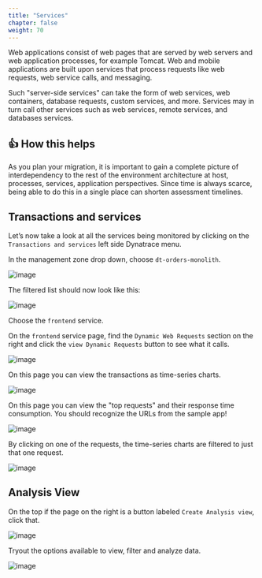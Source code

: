 ```yaml
---
title: "Services"
chapter: false
weight: 70
---
```


Web applications consist of web pages that are served by web servers and web application processes, for example Tomcat. Web and mobile applications are built upon services that process requests like web requests, web service calls, and messaging. 

Such "server-side services" can take the form of web services, web containers, database requests, custom services, and more. Services may in turn call other services such as web services, remote services, and databases services.

## 👍 How this helps

As you plan your migration, it is important to gain a complete picture of interdependency to the rest of the environment architecture at host, processes, services, application perspectives. Since time is always scarce, being able to do this in a single place can shorten assessment timelines.

## Transactions and services

Let’s now take a look at all the services being monitored by clicking on the `Transactions and services` left side Dynatrace menu.

In the management zone drop down, choose `dt-orders-monolith`.
 
![image](/images/lab1-pick-monolith-mz.png)

The filtered list should now look like this:

![image](/images/lab1-trans-services.png)

Choose the `frontend` service.

On the `frontend` service page, find the `Dynamic Web Requests` section on the right and click the `view Dynamic Requests` button to see what it calls. 

![image](/images/lab1-dynamic-requests-arrow.png)

On this page you can view the transactions as time-series charts.

![image](/images/lab1-dynamic-requests-chart.png)

On this page you can view the "top requests" and their response time consumption.  You should recognize the URLs from the sample app!

![image](/images/lab1-dynamic-requests-list.png)

By clicking on one of the requests, the time-series charts are filtered to just that one request.

![image](/images/lab1-request-filter.png)

## Analysis View

On the top if the page on the right is a button labeled `Create Analysis view`, click that.

![image](/images/lab1-analysis-view-button.png)

Tryout the options available to view, filter and analyze data.

![image](/images/lab1-analysis-view.png)
